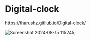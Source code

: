 # Digital-clock
https://tharushz.github.io/Digital-clock/

![Screenshot 2024-08-15 115245](https://github.com/user-attachments/assets/4d4665dd-1e3a-4054-bbc8-6cb585f442ec);

